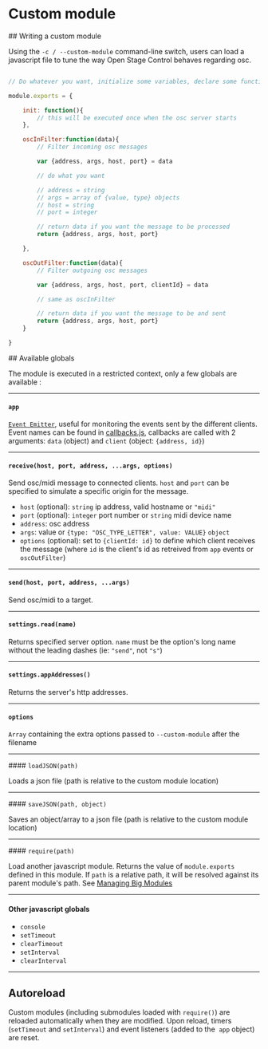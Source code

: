 # Custom module

## Writing a custom module

Using the `-c / --custom-module` command-line switch, users can load a javascript file to tune the way Open Stage Control behaves regarding osc.

```js

// Do whatever you want, initialize some variables, declare some functions, ...

module.exports = {

    init: function(){
        // this will be executed once when the osc server starts
    },

    oscInFilter:function(data){
        // Filter incoming osc messages

        var {address, args, host, port} = data

        // do what you want

        // address = string
        // args = array of {value, type} objects
        // host = string
        // port = integer

        // return data if you want the message to be processed
        return {address, args, host, port}

    },

    oscOutFilter:function(data){
        // Filter outgoing osc messages

        var {address, args, host, port, clientId} = data

        // same as oscInFilter

        // return data if you want the message to be and sent
        return {address, args, host, port}
    }

}

```

## Available globals

The module is executed in a restricted context, only a few globals are available :

----

#### `app`
[`Event Emitter`](https://nodejs.org/api/events.html#events_class_eventemitter), useful for monitoring the events sent by the different clients. Event names can be found in [callbacks.js](https://github.com/jean-emmanuel/open-stage-control/blob/master/src/server/callbacks.js), callbacks are called with 2 arguments: `data` (object) and `client` (object: `{address, id}`)

----

#### `receive(host, port, address, ...args, options)`

Send osc/midi message to connected clients. `host` and `port` can be specified to simulate a specific origin for the message.

- `host` (optional): `string` ip address, valid hostname or `"midi"`
- `port` (optional): `integer` port number or `string` midi device name
- `address`: osc address
- `args`: value or `{type: "OSC_TYPE_LETTER", value: VALUE}` `object`
- `options` (optional): set to `{clientId: id}` to define which client receives the message (where `id` is the client's id as retreived from `app` events or `oscOutFilter`)

----

#### `send(host, port, address, ...args)`

Send osc/midi to a target.

----

#### `settings.read(name)`

Returns specified server option. `name` must be the option's long name without the leading dashes (ie: `"send"`, not `"s"`)

----

#### `settings.appAddresses()`

Returns the server's http addresses.

----

#### `options`

`Array` containing the extra options passed to `--custom-module` after the filename

----

#### `loadJSON(path)`

Loads a json file (path is relative to the custom module location)

----

#### `saveJSON(path, object)`

Saves an object/array to a json file (path is relative to the custom module location)

----

#### `require(path)`

Load another javascript module. Returns the value of `module.exports` defined in this module. If `path` is a relative path, it will be resolved against its parent module's path. See [Managing Big Modules](../managing-big-modules)

----

#### Other javascript globals
- `console`
- `setTimeout`
- `clearTimeout`
- `setInterval`
- `clearInterval`

----


## Autoreload

Custom modules (including submodules loaded with `require()`) are reloaded automatically when they are modified. Upon reload, timers (`setTimeout` and `setInterval`) and event listeners (added to the  `app` object) are reset.
